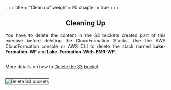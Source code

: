 +++
title = "Clean up"
weight = 90
chapter = true
+++
<center><h2>Cleaning Up</h2></center>

<div style="text-align: justify">
You have to delete the content in the S3 buckets created part of this exercise before deleting the CloudFormation Stacks. Use the AWS CloudFormation console or AWS CLI to delete the stack named <b>Lake-Formation-WF</b> and <b>Lake-Formation-With-EMR-WF</b>.

<br/>More details on how to <a href="https://docs.aws.amazon.com/AmazonS3/latest/user-guide/delete-bucket.html">Delete the S3 bucket </a>

<img src="/images/cleans3buckets.png" title="Delete S3 buckets" style="margin:15px 0px; border:1px solid black"/> 


</div>